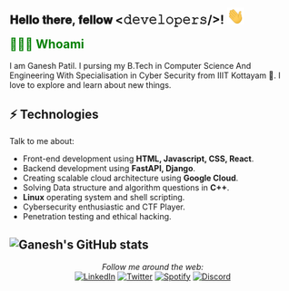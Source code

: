 <h2> 𝐇𝐞𝐥𝐥𝐨 𝐭𝐡𝐞𝐫𝐞, 𝐟𝐞𝐥𝐥𝐨𝐰 <𝚍𝚎𝚟𝚎𝚕𝚘𝚙𝚎𝚛𝚜/>! <img src="/Assests/Hi.gif" width="30"></h2>

<h2 style="Color:green; padding:0; margin:0;">🧑🏻‍💻 Whoami</h2>
<br>
<!-- <blockquote style="background-color:; color:black;"> -->
I am Ganesh Patil. I pursing my B.Tech in Computer Science And Engineering With Specialisation in Cyber Security from IIIT Kottayam 🏫. I love to explore and learn about new things.

## ⚡ Technologies

Talk to me about:

- Front-end development using **HTML, Javascript, CSS, React**.
- Backend development using **FastAPI, Django**.
- Creating scalable cloud architecture using **Google Cloud**.
- Solving Data structure and algorithm questions in **C++**.
- **Linux** operating system and shell scripting.
- Cybersecurity enthusiastic and CTF Player.
- Penetration testing and ethical hacking.

<!-- </blockquote> -->

## ![Ganesh's GitHub stats](https://github-readme-stats.vercel.app/api?username=theganeshpatil&theme=transperant&show_icons=true)

<div align="center">
<i>Follow me around the web:</i><br>
<a href="https://www.linkedin.com/in/theganeshpatil" target="_blank"><img src="https://img.shields.io/badge/LinkedIn-%230077B5.svg?&style=flat-square&logo=linkedin&logoColor=white" alt="LinkedIn"></a>
<a href="https://twitter.com/theganeshpatil" target="_blank"><img src="https://img.shields.io/badge/Twitter-%231DA1F2.svg?&style=flat-square&logo=twitter&logoColor=white" alt="Twitter"></a>
<a href="" target="_blank"><img src="https://img.shields.io/badge/Spotify-%231ED760.svg?&style=flat-square&logo=spotify&logoColor=white" alt="Spotify"></a>
<a href="https://discordapp.com/users/843859214623572010" target="_blank"><img src="https://img.shields.io/badge/Discord-7289da.svg?&style=flat-square&logo=discord&logoColor=white" alt="Discord"></a>

</div>
